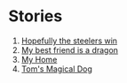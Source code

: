 # Stories
1. [Hopefully the steelers win](hopefully-the-steelers-win-20.md)
2. [My best friend is a dragon](my-best-friend-is-a-dragon-example.md)
3. [My Home](my-home-18.md)
4. [Tom's Magical Dog](toms-magical-dog-14.md)
